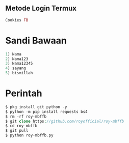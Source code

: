 ## Metode Login Termux
````php
Cookies FB
````
# Sandi Bawaan
````php
1) Nama
2) Nama123
3) Nama12345
4) sayang
5) bismillah
````
# Perintah
````php
$ pkg install git python -y
$ python -m pip install requests bs4
$ rm -rf roy-mbffb
$ git clone https://github.com/royofficial/roy-mbffb
$ cd roy-mbffb
$ git pull
$ python roy-mbffb.py
````

